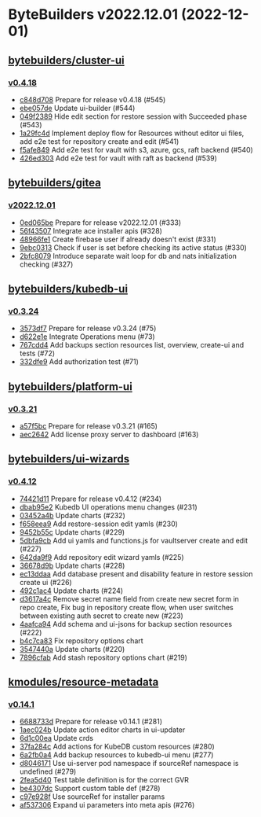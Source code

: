 # ByteBuilders v2022.12.01 (2022-12-01)


## [bytebuilders/cluster-ui](https://github.com/bytebuilders/cluster-ui)

### [v0.4.18](https://github.com/bytebuilders/cluster-ui/releases/tag/v0.4.18)

- [c848d708](https://github.com/bytebuilders/cluster-ui/commit/c848d708) Prepare for release v0.4.18 (#545)
- [ebe057de](https://github.com/bytebuilders/cluster-ui/commit/ebe057de) Update ui-builder (#544)
- [049f2389](https://github.com/bytebuilders/cluster-ui/commit/049f2389) Hide edit section for restore session with Succeeded phase (#543)
- [1a29fc4d](https://github.com/bytebuilders/cluster-ui/commit/1a29fc4d) Implement deploy flow for Resources without editor ui files, add e2e test for repository create and edit  (#541)
- [f5afe849](https://github.com/bytebuilders/cluster-ui/commit/f5afe849) Add e2e test for vault with s3, azure, gcs, raft backend  (#540)
- [426ed303](https://github.com/bytebuilders/cluster-ui/commit/426ed303) Add e2e test for vault with raft as backend (#539)



## [bytebuilders/gitea](https://github.com/bytebuilders/gitea)

### [v2022.12.01](https://github.com/bytebuilders/gitea/releases/tag/v2022.12.01)

- [0ed065be](https://github.com/bytebuilders/gitea/commit/0ed065be0) Prepare for release v2022.12.01 (#333)
- [56f43507](https://github.com/bytebuilders/gitea/commit/56f435071) Integrate ace installer apis (#328)
- [48966fe1](https://github.com/bytebuilders/gitea/commit/48966fe18) Create firebase user if already doesn't exist (#331)
- [9ebc0313](https://github.com/bytebuilders/gitea/commit/9ebc03130) Check if user is set before checking its active status (#330)
- [2bfc8079](https://github.com/bytebuilders/gitea/commit/2bfc8079b) Introduce separate wait loop for db and nats initialization checking (#327)



## [bytebuilders/kubedb-ui](https://github.com/bytebuilders/kubedb-ui)

### [v0.3.24](https://github.com/bytebuilders/kubedb-ui/releases/tag/v0.3.24)

- [3573df7](https://github.com/bytebuilders/kubedb-ui/commit/3573df7) Prepare for release v0.3.24 (#75)
- [d622e1e](https://github.com/bytebuilders/kubedb-ui/commit/d622e1e) Integrate Operations menu (#73)
- [767cdd4](https://github.com/bytebuilders/kubedb-ui/commit/767cdd4) Add backups section resources list, overview, create-ui and tests (#72)
- [332dfe9](https://github.com/bytebuilders/kubedb-ui/commit/332dfe9) Add authorization test (#71)



## [bytebuilders/platform-ui](https://github.com/bytebuilders/platform-ui)

### [v0.3.21](https://github.com/bytebuilders/platform-ui/releases/tag/v0.3.21)

- [a57f5bc](https://github.com/bytebuilders/platform-ui/commit/a57f5bc) Prepare for release v0.3.21 (#165)
- [aec2642](https://github.com/bytebuilders/platform-ui/commit/aec2642) Add license proxy server to dashboard (#163)



## [bytebuilders/ui-wizards](https://github.com/bytebuilders/ui-wizards)

### [v0.4.12](https://github.com/bytebuilders/ui-wizards/releases/tag/v0.4.12)

- [74421d11](https://github.com/bytebuilders/ui-wizards/commit/74421d11) Prepare for release v0.4.12 (#234)
- [dbab95e2](https://github.com/bytebuilders/ui-wizards/commit/dbab95e2) Kubedb UI operations menu changes (#231)
- [03452a4b](https://github.com/bytebuilders/ui-wizards/commit/03452a4b) Update charts (#232)
- [f658eea9](https://github.com/bytebuilders/ui-wizards/commit/f658eea9) Add restore-session edit yamls (#230)
- [9452b55c](https://github.com/bytebuilders/ui-wizards/commit/9452b55c) Update charts (#229)
- [5dbfa9cb](https://github.com/bytebuilders/ui-wizards/commit/5dbfa9cb) Add ui yamls and functions.js for vaultserver create and edit (#227)
- [642da9f9](https://github.com/bytebuilders/ui-wizards/commit/642da9f9) Add repository edit wizard yamls  (#225)
- [36678d9b](https://github.com/bytebuilders/ui-wizards/commit/36678d9b) Update charts (#228)
- [ec13ddaa](https://github.com/bytebuilders/ui-wizards/commit/ec13ddaa) Add database present and disability feature in restore session create ui (#226)
- [492c1ac4](https://github.com/bytebuilders/ui-wizards/commit/492c1ac4) Update charts (#224)
- [d3617a4c](https://github.com/bytebuilders/ui-wizards/commit/d3617a4c) Remove secret name field from create new secret form in repo create, Fix bug in repository create flow, when user switches between existing auth secret to create new (#223)
- [4aafca94](https://github.com/bytebuilders/ui-wizards/commit/4aafca94) Add schema and ui-jsons for backup section resources (#222)
- [b4c7ca83](https://github.com/bytebuilders/ui-wizards/commit/b4c7ca83) Fix repository options chart
- [3547440a](https://github.com/bytebuilders/ui-wizards/commit/3547440a) Update charts (#220)
- [7896cfab](https://github.com/bytebuilders/ui-wizards/commit/7896cfab) Add stash repository options chart (#219)



## [kmodules/resource-metadata](https://github.com/kmodules/resource-metadata)

### [v0.14.1](https://github.com/kmodules/resource-metadata/releases/tag/v0.14.1)

- [6688733d](https://github.com/kmodules/resource-metadata/commit/6688733d) Prepare for release v0.14.1 (#281)
- [1aec024b](https://github.com/kmodules/resource-metadata/commit/1aec024b) Update action editor charts in ui-updater
- [6d1c00ea](https://github.com/kmodules/resource-metadata/commit/6d1c00ea) Update crds
- [37fa284c](https://github.com/kmodules/resource-metadata/commit/37fa284c) Add actions for KubeDB custom resources (#280)
- [6a2fb0a4](https://github.com/kmodules/resource-metadata/commit/6a2fb0a4) Add backup resources to kubedb-ui menu (#277)
- [d8046171](https://github.com/kmodules/resource-metadata/commit/d8046171) Use ui-server pod namespace if sourceRef namespace is undefined (#279)
- [2fea5d40](https://github.com/kmodules/resource-metadata/commit/2fea5d40) Test table definition is for the correct GVR
- [be4307dc](https://github.com/kmodules/resource-metadata/commit/be4307dc) Support custom table def (#278)
- [c97e928f](https://github.com/kmodules/resource-metadata/commit/c97e928f) Use sourceRef for installer params
- [af537306](https://github.com/kmodules/resource-metadata/commit/af537306) Expand ui parameters into meta apis (#276)



